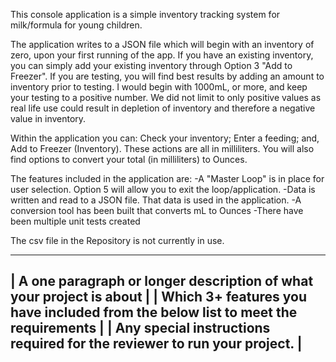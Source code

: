 This console application is a simple inventory tracking system for milk/formula for young children.  

The application writes to a JSON file which will begin with an inventory of zero, upon your first running of the app.  If you have an existing inventory, you can simply add your existing inventory through Option 3 "Add to Freezer".  If you are testing, you will find best results by adding an amount to inventory prior to testing.  I would begin with 1000mL, or more, and keep your testing to a positive number.  We did not limit to only positive values as real life use could result in depletion of inventory and therefore a negative value in inventory.

Within the application you can:
Check your inventory; Enter a feeding; and, Add to Freezer (Inventory).  These actions are all in milliliters.  You will also find options to convert your total (in milliliters) to Ounces.

The features included in the application are:
-A "Master Loop" is in place for user selection.  Option 5 will allow you to exit the loop/application.
-Data is written and read to a JSON file.  That data is used in the application.
-A conversion tool has been built that converts mL to Ounces
-There have been multiple unit tests created

The csv file in the Repository is not currently in use.



-------------------------------------------------------------------------------------
| A one paragraph or longer description of what your project is about               |
| Which 3+ features you have included from the below list to meet the requirements  |
| Any special instructions required for the reviewer to run your project.           |
-------------------------------------------------------------------------------------
